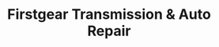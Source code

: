 ---
title: "Firstgear Transmission & Auto Repair"
url: /brandon/firstgear-transmission-and-auto-repair/
shop: car repair
---